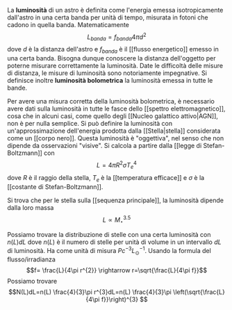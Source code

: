 La **luminosità** di un astro è definita come l'energia emessa isotropicamente dall'astro in una certa banda per unità di tempo, misurata in fotoni che cadono in quella banda. Matematicamente
$$L_{banda}=f_{banda}4\pi d^{2}$$
dove $d$ è la distanza dell'astro e $f_{banda}$ è il [[flusso energetico]] emesso in una certa banda. Bisogna dunque conoscere la distanza dell'oggetto per poterne misurare correttamente la luminosità. Date le difficoltà delle misure di distanza, le misure di luminosità sono notoriamente impegnative. Si definisce inoltre **luminosità bolometrica** la luminosità emessa in tutte le bande.

Per avere una misura corretta della luminosità bolometrica, è necessario avere dati sulla luminosità in tutte le fasce dello [[spettro elettromagnetico]], cosa che in alcuni casi, come quello degli [[Nucleo galattico attivo|AGN]], non è per nulla semplice. Si può definire la luminosità con un'approssimazione dell'energia prodotta dalla [[Stella|stella]] considerata come un [[corpo nero]]. Questa luminosità è "oggettiva", nel senso che non dipende da osservazioni "visive". Si calcola a partire dalla [[legge di Stefan-Boltzmann]] con
$$L=4\pi R^{2}\sigma T^{4}_{e}$$
dove $R$ è il raggio della stella, $T_{e}$ è la [[temperatura efficace]] e $\sigma$ è la [[costante di Stefan-Boltzmann]].

Si trova che per le stella sulla [[sequenza principale]], la luminosità dipende dalla loro massa
$$L\propto M^{3.5}_{\star}$$

Possiamo trovare la distribuzione di stelle con una certa luminosità con $n(L)dL$ dove $n(L)$ è il numero di stelle per unità di volume in un intervallo $dL$ di luminosità. Ha come unità di misura $Pc^{-3}L_{\odot}^{-1}$. Usando la formula del flusso/irradianza
$$f= \frac{L}{4\pi r^{2}} \rightarrow r=\sqrt{\frac{L}{4\pi f}}$$
Possiamo trovare
$$N(L)dL=n(L) \frac{4}{3}\pi r^{3}dL=n(L) \frac{4}{3}\pi \left(\sqrt{\frac{L}{4\pi f}}\right)^{3} $$
